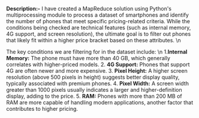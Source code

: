 **Description:-**
I have created a MapReduce solution using Python's multiprocessing module to process a dataset of smartphones and identify the number of phones that meet specific pricing-related criteria. While the conditions being checked are technical features (such as internal memory, 4G support, and screen resolution), the ultimate goal is to filter out phones that likely fit within a higher price bracket based on these attributes. \n

The key conditions we are filtering for in the dataset include: \n
1.**Internal Memory:** The phone must have more than 40 GB, which generally correlates with higher-priced models.
2. **4G Support:** Phones that support 4G are often newer and more expensive.
3. **Pixel Height:** A higher screen resolution (above 500 pixels in height) suggests better display quality, typically associated with premium phones.
4. **Pixel Width:** A screen width greater than 1000 pixels usually indicates a larger and higher-definition display, adding to the price.
5. **RAM:** Phones with more than 200 MB of RAM are more capable of handling modern applications, another factor that contributes to higher pricing.
